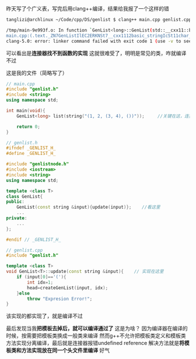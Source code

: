 昨天写了个广义表，写完后用clang++编译，结果给我报了一个这样的错
```bash
tanglizi@archlinux ~/Code/cpp/DS/genlist $ clang++ main.cpp genlist.cpp -o main

/tmp/main-9e993f.o: In function `GenList<long>::GenList(std::__cxx11::basic_string<char, std::char_traits<char>, std::allocator<char> > const&)':
main.cpp:(.text._ZN7GenListIlEC2ERKNSt7__cxx1112basic_stringIcSt11char_traitsIcESaIcEEE[_ZN7GenListIlEC2ERKNSt7__cxx1112basic_stringIcSt11char_traitsIcESaIcEEE]+0x19): undefined reference to `GenList<long>::update(std::__cxx11::basic_string<char, std::char_traits<char>, std::allocator<char> > const&)'
clang-5.0: error: linker command failed with exit code 1 (use -v to see invocation)
```
可以看出是**连接器找不到函数的实现**
这就很难受了，明明是常见的类，咋就编译不过

这是我的文件（简略写了）
```cpp
// main.cpp
#include "genlist.h"
#include <string>
using namespace std;

int main(void){
    GenList<long> list(string("(1, 2, (3, 4), ())"));     //关键在这，连接器找不到构造函数的实现

    return 0;
}
```
```cpp
// genlist.h
#ifndef _GENLIST_H_
#define _GENLIST_H_

#include "genlistnode.h"
#include <iostream>
#include <string>
using namespace std;

template <class T>
class GenList{
public:
    GenList(const string &input){update(input)};    //看这里
    ...
private:
    ...
};

#endif // _GENLIST_H_
```
```cpp
// genlist.cpp
#include "genlist.h"

template <class T>
void GenList<T>::update(const string &input){    // 实现在这里
    if (input[0]=='('){
        int idx=1;
        head=createGenList(input, idx);
    }else
        throw "Expresion Error!";
}
```
该实现的都实现了，就是编译不过

最后发现当我**把模板去掉后，就可以编译通过了**
这是为啥？
因为编译器在编译的时候，按需要把模板类换成一般类来编译
然而g++不允许把模板类定义和模板类方法实现分离编译，最后就是连接器报错undefined reference
解决方法就是**将模板类和方法实现放在同一个头文件里编译**
好气